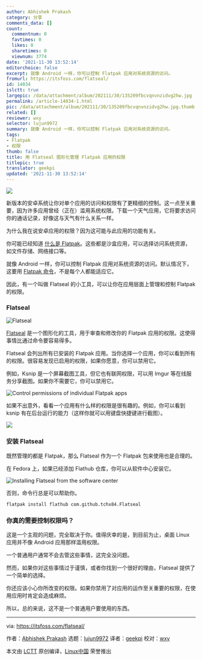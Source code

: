 ```yaml
---
author: Abhishek Prakash
category: 分享
comments_data: []
count:
  commentnum: 0
  favtimes: 0
  likes: 0
  sharetimes: 0
  viewnum: 3774
date: '2021-11-30 13:52:14'
editorchoice: false
excerpt: 就像 Android 一样，你可以控制 Flatpak 应用对系统资源的访问。
fromurl: https://itsfoss.com/flatseal/
id: 14034
islctt: true
largepic: /data/attachment/album/202111/30/135209fbcvqnvnzidvg2hw.jpg
permalink: /article-14034-1.html
pic: /data/attachment/album/202111/30/135209fbcvqnvnzidvg2hw.jpg.thumb.jpg
related: []
reviewer: wxy
selector: lujun9972
summary: 就像 Android 一样，你可以控制 Flatpak 应用对系统资源的访问。
tags:
- Flatpak
- 权限
thumb: false
title: 用 Flatseal 图形化管理 Flatpak 应用的权限
titlepic: true
translator: geekpi
updated: '2021-11-30 13:52:14'
---
```


![](/data/attachment/album/202111/30/135209fbcvqnvnzidvg2hw.jpg)


新版本的安卓系统让你对单个应用的访问和权限有了更精细的控制。这一点至关重要，因为许多应用曾经（正在）滥用系统权限。下载一个天气应用，它将要求访问你的通话记录，好像这与天气有什么关系一样。


为什么我在说安卓应用的权限？因为这可能与此应用的功能有关。


你可能已经知道 [什么是 Flatpak](https://itsfoss.com/what-is-flatpak/)。这些都是沙盒应用，可以选择访问系统资源，如文件存储、网络接口等。


就像 Android 一样，你可以控制 Flatpak 应用对系统资源的访问。默认情况下，这要用 [Flatpak 命令](https://itsfoss.com/flatpak-guide/)，不是每个人都能适应它。


因此，有一个叫做 Flatseal 的小工具，可以让你在应用层面上管理和控制 Flatpak 的权限。


### Flatseal


![Flatseal](/data/attachment/album/202111/30/135215vcsnss571odozi5s.png)


[Flatseal](https://flathub.org/apps/details/com.github.tchx84.Flatseal) 是一个图形化的工具，用于审查和修改你的 Flatpak 应用的权限。这使得事情比通过命令要容易得多。


Flatseal 会列出所有已安装的 Flatpak 应用。当你选择一个应用，你可以看到所有的权限。很容易发现已启用的权限，如果你愿意，你可以禁用它。


例如，Ksnip 是一个屏幕截图工具，但它也有联网权限，可以用 Imgur 等在线服务分享截图。如果你不需要它，你可以禁用它。


![Control permissions of individual Flatpak apps](/data/attachment/album/202111/30/135215n96c39uocu5tdffa.png)


如果不出意外，看看一个应用有什么样的权限是很有趣的。例如，你可以看到 ksnip 有在后台运行的能力（这样你就可以用键盘快捷键进行截图）。


![](/data/attachment/album/202111/30/135215ged2v2bvtivsg4tj.png)


### 安装 Flatseal


既然管理的都是 Flatpak，那么 Flatseal 作为一个 Flatpak 包来使用也是合理的。


在 Fedora 上，如果已经添加 Flathub 仓库，你可以从软件中心安装它。


![Installing Flatseal from the software center](/data/attachment/album/202111/30/135216vg3r7yn55r9y5ssn.png)


否则，命令行总是可以帮助你。



```
flatpak install flathub com.github.tchx84.Flatseal

```

### 你真的需要控制权限吗？


这是一个主观的问题，完全取决于你。值得庆幸的是，到目前为止，桌面 Linux 应用并不像 Android 应用那样滥用权限。


一个普通用户通常不会去管这些事情，这完全没问题。


然而，如果你对这些事情过于谨慎，或者你找到一个很好的理由，Flatseal 提供了一个简单的选择。


你还应该小心你所改变的权限。如果你禁用了对应用的运作至关重要的权限，在使用应用时肯定会造成麻烦。


所以，总的来说，这不是一个普通用户要使用的东西。




---


via: <https://itsfoss.com/flatseal/>


作者：[Abhishek Prakash](https://itsfoss.com/author/abhishek/) 选题：[lujun9972](https://github.com/lujun9972) 译者：[geekpi](https://github.com/geekpi) 校对：[wxy](https://github.com/wxy)


本文由 [LCTT](https://github.com/LCTT/TranslateProject) 原创编译，[Linux中国](https://linux.cn/) 荣誉推出